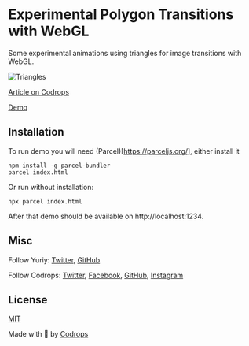 # Experimental Polygon Transitions with WebGL

Some experimental animations using triangles for image transitions with WebGL.

![Triangles](https://tympanus.net/codrops/wp-content/uploads/2020/08/Triangles_Featured.jpg)

[Article on Codrops](https://tympanus.net/codrops/?p=50876)

[Demo](https://github.com/akella/PolygonTransitions/archive/master.zip)


## Installation

To run demo you will need (Parcel)[https://parceljs.org/], either install it
```
npm install -g parcel-bundler
parcel index.html
```
Or run without installation:
```
npx parcel index.html
```
After that demo should be available on http://localhost:1234.

## Misc

Follow Yuriy: [Twitter](http://twitter.com/akella), [GitHub](https://github.com/akella) 

Follow Codrops: [Twitter](http://www.twitter.com/codrops), [Facebook](http://www.facebook.com/codrops), [GitHub](https://github.com/codrops), [Instagram](https://www.instagram.com/codropsss/)

## License
[MIT](LICENSE)

Made with :blue_heart: by [Codrops](http://www.codrops.com)





